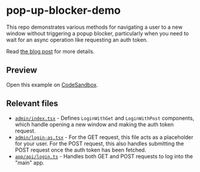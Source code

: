 # pop-up-blocker-demo

This repo demonstrates various methods for navigating a user to a new window
without triggering a popup blocker, particularly when you need to wait for an
async operation like requesting an auth token.

<!-- TODO: Update this link -->

Read [the blog post](https://mikepalmer.dev/blog) for more details.

## Preview

Open this example on
[CodeSandbox](https://codesandbox.io/s/github/mpalmer685/pop-up-blocker-demo).

## Relevant files

- [`admin/index.tsx`](./app/routes/admin/index.tsx) - Defines `LoginWithGet` and
  `LoginWithPost` components, which handle opening a new window and making the
  auth token request.
- [`admin/login-as.tsx`](./app/routes/admin/login-as.tsx) - For the GET request,
  this file acts as a placeholder for your user. For the POST request, this also
  handles submitting the POST request once the auth token has been fetched.
- [`app/api/login.ts`](./app/routes/app/api/login.ts) - Handles both GET and
  POST requests to log into the "main" app.
